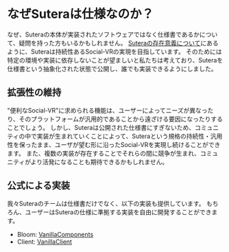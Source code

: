 # なぜSuteraは仕様なのか？

なぜ、Suteraの本体が実装されたソフトウェアではなく仕様書であるかについて、疑問を持った方もいるかもしれません。
[Suteraの存在意義について](sutera/01-significance-of-sutera's-existence.md)にあるように、Suteraは持続性あるSocial-VRの実現を目指しています。
そのためには特定の環境や実装に依存しないことが望ましいと私たちは考えており、Suteraを仕様書という抽象化された状態で公開し、誰でも実装できるようにしました。

## 拡張性の維持

"便利なSocial-VR"に求められる機能は、ユーザーによってニーズが異なったり、そのプラットフォームが汎用的であることから遠ざける要因になったりすることでしょう。
しかし、Suteraは公開された仕様書にすぎないため、コミュニティの中で実装が生まれていくことによって、Suteraという規格の持続性・汎用性を保ったまま、ユーザが望む形に沿ったSocial-VRを実現し続けることができます。
また、複数の実装が存在することでそれらの間に競争が生まれ、コミュニティがより活発になることも期待できるかもしれません。

## 公式による実装

我々Suteraのチームは仕様書だけでなく、以下の実装も提供しています。
もちろん、ユーザーはSuteraの仕様に準拠する実装を自由に開発することができます。

- Bloom: [VanillaComponents](https://github.com/SuteraVR/VanillaComponents)
- Client: [VanillaClient](https://github.com/SuteraVR/VanillaClient)
